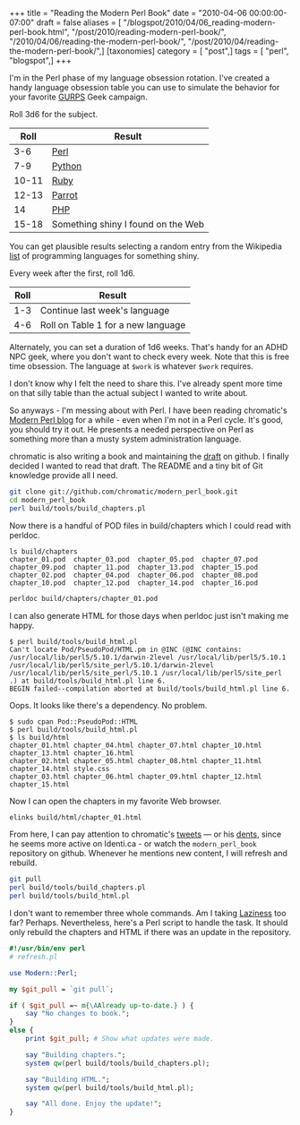 +++
title = "Reading the Modern Perl Book"
date = "2010-04-06 00:00:00-07:00"
draft = false
aliases = [ "/blogspot/2010/04/06_reading-modern-perl-book.html", "/post/2010/reading-modern-perl-book/", "/2010/04/06/reading-the-modern-perl-book/", "/post/2010/04/reading-the-modern-perl-book/",]
[taxonomies]
category = [ "post",]
tags = [ "perl", "blogspot",]
+++

I'm in the Perl phase of my language obsession rotation. I've created a handy
language obsession table you can use to simulate the behavior for your favorite
[GURPS][] Geek campaign.

[gurps]: https://sjgames.com/gurps/

<!--more-->

Roll 3d6 for the subject.

| Roll  | Result                             |
| ----- | ---------------------------------- |
| 3-6   | [Perl][perl]                       |
| 7-9   | [Python][python]                   |
| 10-11 | [Ruby][ruby]                       |
| 12-13 | [Parrot][parrot]                   |
| 14    | [PHP][php]                         |
| 15-18 | Something shiny I found on the Web |

You can get plausible results selecting a random entry from the Wikipedia [list][lang-list]
of programming languages for something shiny.

[perl]: https://perl.org
[python]: https://python.org
[ruby]: https://ruby-lang.org
[parrot]: https://parrot.org
[php]: https://php.net
[lang-list]: http://en.wikipedia.org/wiki/List_of_programming_languages

Every week after the first, roll 1d6.

| Roll | Result                             |
| ---- | ---------------------------------- |
| 1-3  | Continue last week's language      |
| 4-6  | Roll on Table 1 for a new language |

Alternately, you can set a duration of 1d6 weeks. That's handy for an ADHD NPC
geek, where you don't want to check every week. Note that this is free time
obsession. The language at `$work` is whatever `$work` requires.

I don't know why I felt the need to share this. I've already spent more time on
that silly table than the actual subject I wanted to write about.

[modern perl blog]: http://modernperlbooks.com/mt/

So anyways - I'm messing about with Perl. I have been reading chromatic's
[Modern Perl blog][] for a while - even when I'm not in a Perl cycle. It's
good, you should try it out. He presents a needed perspective on Perl as
something more than a musty system administration language.

[draft]: https://github.com/chromatic/modern_perl_book

chromatic is also writing a book and maintaining the [draft][] on github. I
finally decided I wanted to read that draft. The README and a tiny bit of Git
knowledge provide all I need.

```bash
git clone git://github.com/chromatic/modern_perl_book.git
cd modern_perl_book
perl build/tools/build_chapters.pl
```
Now there is a handful of POD files in build/chapters which I could read with
perldoc.

```
ls build/chapters
chapter_01.pod  chapter_03.pod  chapter_05.pod  chapter_07.pod  chapter_09.pod  chapter_11.pod  chapter_13.pod  chapter_15.pod
chapter_02.pod  chapter_04.pod  chapter_06.pod  chapter_08.pod  chapter_10.pod  chapter_12.pod  chapter_14.pod  chapter_16.pod
```

```bash
perldoc build/chapters/chapter_01.pod
```
I can also generate HTML for those days when perldoc just isn't making me happy.

```
$ perl build/tools/build_html.pl
Can't locate Pod/PseudoPod/HTML.pm in @INC (@INC contains: /usr/local/lib/perl5/5.10.1/darwin-2level /usr/local/lib/perl5/5.10.1 /usr/local/lib/perl5/site_perl/5.10.1/darwin-2level /usr/local/lib/perl5/site_perl/5.10.1 /usr/local/lib/perl5/site_perl .) at build/tools/build_html.pl line 6.
BEGIN failed--compilation aborted at build/tools/build_html.pl line 6.
```

Oops. It looks like there's a dependency. No problem.

```
$ sudo cpan Pod::PseudoPod::HTML
$ perl build/tools/build_html.pl
$ ls build/html
chapter_01.html chapter_04.html chapter_07.html chapter_10.html chapter_13.html chapter_16.html
chapter_02.html chapter_05.html chapter_08.html chapter_11.html chapter_14.html style.css
chapter_03.html chapter_06.html chapter_09.html chapter_12.html chapter_15.html
```

Now I can open the chapters in my favorite Web browser.

```bash
elinks build/html/chapter_01.html
```

[tweets]: https://twitter.com/chromatic_x
[dents]: https://identi.ca/chromatic

From here, I can pay attention to chromatic's [tweets][] — or his [dents][],
since he seems more active on Identi.ca - or watch the `modern_perl_book`
repository on github. Whenever he mentions new content, I will refresh and
rebuild.

```bash
git pull
perl build/tools/build_chapters.pl
perl build/tools/build_html.pl
```

[laziness]: https://c2.com/cgi/wiki?LazinessImpatienceHubris

I don't want to remember three whole commands. Am I taking [Laziness][] too
far? Perhaps. Nevertheless, here's a Perl script to handle the task. It should
only rebuild the chapters and HTML if there was an update in the repository.

```perl
#!/usr/bin/env perl
# refresh.pl

use Modern::Perl;

my $git_pull = `git pull`;

if ( $git_pull =~ m{\AAlready up-to-date.} ) {
    say "No changes to book.";
}
else {
    print $git_pull; # Show what updates were made.

    say "Building chapters.";
    system qw(perl build/tools/build_chapters.pl);

    say "Building HTML.";
    system qw(perl build/tools/build_html.pl);

    say "All done. Enjoy the update!";
}
```
